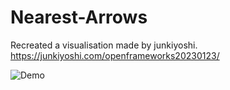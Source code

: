 # Nearest-Arrows
Recreated a visualisation made by junkiyoshi. https://junkiyoshi.com/openframeworks20230123/

![Demo]("https://github.com/CoderTatva-2006/Nearest-Arrows/edit/main/Export/Mearest_Arrows.mp4")
